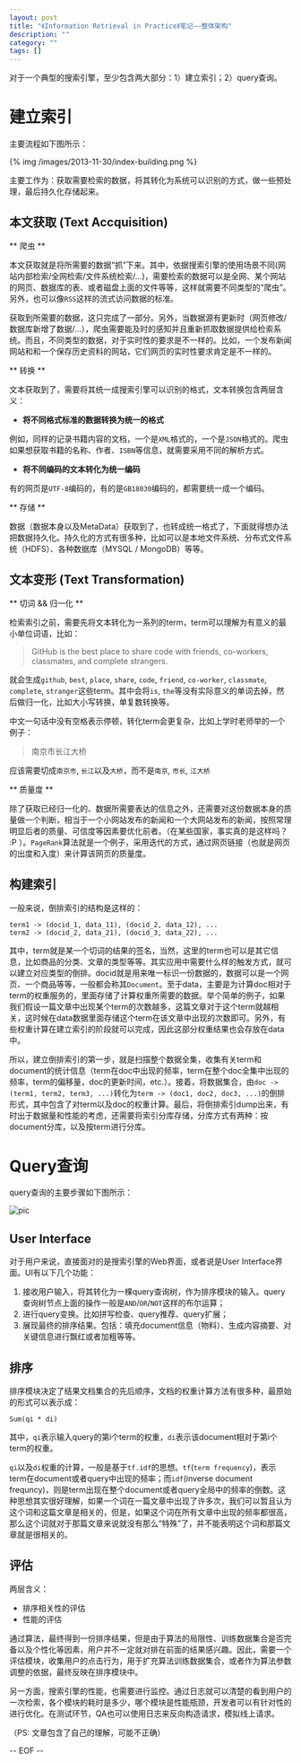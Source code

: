 ```yaml
---
layout: post
title: "《Information Retrieval in Practice》笔记——整体架构"
description: ""
category: ""
tags: []
---
```



对于一个典型的搜索引擎，至少包含两大部分：1）建立索引；2）query查询。

建立索引
=======================

主要流程如下图所示：

{% img /images/2013-11-30/index-building.png %}

主要工作为：获取需要检索的数据，将其转化为系统可以识别的方式，做一些预处理，最后持久化存储起来。

本文获取 (Text Accquisition)
---------------

** 爬虫 **

本文获取就是将所需要的数据“抓”下来。其中，依据搜索引擎的使用场景不同(网站内部检索/全网检索/文件系统检索/...)，需要检索的数据可以是全网、某个网站的网页、数据库的表、或者磁盘上面的文件等等，这样就需要不同类型的“爬虫”。另外，也可以像`RSS`这样的流式访问数据的标准。

获取到所需要的数据，这只完成了一部分。另外，当数据源有更新时（网页修改/数据库新增了数据/...），爬虫需要能及时的感知并且重新抓取数据提供给检索系统。而且，不同类型的数据，对于实时性的要求是不一样的。比如，一个发布新闻网站和和一个保存历史资料的网站，它们网页的实时性要求肯定是不一样的。

** 转换 **

文本获取到了，需要将其统一成搜索引擎可以识别的格式，文本转换包含两层含义：

* **将不同格式标准的数据转换为统一的格式**

例如，同样的记录书籍内容的文档，一个是`XML`格式的，一个是`JSON`格式的。爬虫如果想获取书籍的名称、作者、`ISBN`等信息，就需要采用不同的解析方式。

* **将不同编码的文本转化为统一编码**

有的网页是`UTF-8`编码的，有的是`GB18030`编码的，都需要统一成一个编码。

** 存储 **

数据（数据本身以及MetaData）获取到了，也转成统一格式了，下面就得想办法把数据持久化。持久化的方式有很多种，比如可以是本地文件系统、分布式文件系统（HDFS）、各种数据库（MYSQL / MongoDB）等等。


文本变形 (Text Transformation)
------------

** 切词 && 归一化 **

检索索引之前，需要先将文本转化为一系列的term，term可以理解为有意义的最小单位词语，比如：

> GitHub is the best place to share code with friends, co-workers, classmates, and complete strangers.

就会生成`github`, `best`, `place`, `share`, `code`, `friend`, `co-worker`, `classmate`, `complete`, `stranger`这些term。其中会将`is`, `the`等没有实际意义的单词去掉，然后做归一化，比如大小写转换，单复数转换等。

中文一句话中没有空格表示停顿，转化term会更复杂，比如上学时老师举的一个例子：

> 南京市长江大桥

应该需要切成`南京市`, `长江`以及`大桥`，而不是`南京`, `市长`, `江大桥`

** 质量度 **

除了获取已经归一化的、数据所需要表达的信息之外，还需要对这份数据本身的质量做一个判断，相当于一个小网站发布的新闻和一个大网站发布的新闻，按照常理明显后者的质量、可信度等因素要优化前者。（在某些国家，事实真的是这样吗？ :P ）。`PageRank`算法就是一个例子，采用迭代的方式，通过网页链接（也就是网页的出度和入度）来计算该网页的质量度。


构建索引
------------

一般来说，倒排索引的结构是这样的：

    term1 -> (docid_1, data_11), (docid_2, data_12), ...
    term2 -> (docid_2, data_21), (docid_3, data_22), ...

其中，term就是某一个切词的结果的签名，当然，这里的term也可以是其它信息，比如商品的分类、文章的类型等等。其实应用中需要什么样的触发方式，就可以建立对应类型的倒排。docid就是用来唯一标识一份数据的，数据可以是一个网页、一个商品等等，一般都会称其`Document`。至于data，主要是为计算doc相对于term的权重服务的，里面存储了计算权重所需要的数据。举个简单的例子，如果我们假设一篇文章中出现某个term的次数越多，这篇文章对于这个term就越相关，这时候在data数据里面存储这个term在该文章中出现的次数即可。另外，有些权重计算在建立索引的阶段就可以完成，因此这部分权重结果也会存放在data中。

所以，建立倒排索引的第一步，就是扫描整个数据全集，收集有关term和document的统计信息（term在doc中出现的频率，term在整个doc全集中出现的频率，term的偏移量，doc的更新时间，etc.）。接着，将数据集合，由`doc -> (term1, term2, term3, ...)`转化为`term -> (doc1, doc2, doc3, ...)`的倒排形式，其中包含了对term以及doc的权重计算。最后，将倒排索引dump出来，有时出于数据量和性能的考虑，还需要将索引分库存储，分库方式有两种：按document分库，以及按term进行分库。


Query查询
===================

query查询的主要步骤如下图所示：

![pic]({{site.url}}/images/2013-11-30/query-processing.png)

User Interface
-----------------

对于用户来说，直接面对的是搜索引擎的Web界面，或者说是User Interface界面。UI有以下几个功能：

1. 接收用户输入，将其转化为一棵query查询树，作为排序模块的输入。query查询树节点上面的操作一般是`AND`/`OR`/`NOT`这样的布尔运算；
2. 进行query变换。比如拼写检查、query推荐、query扩展；
3. 展现最终的排序结果。包括：填充document信息（物料）、生成内容摘要、对关键信息进行飘红或者加粗等等。

排序
---------------

排序模块决定了结果文档集合的先后顺序，文档的权重计算方法有很多种，最原始的形式可以表示成：

    Sum(qi * di)

其中，`qi`表示输入query的第i个term的权重，`di`表示该document相对于第i个term的权重。

`qi`以及`di`权重的计算，一般是基于`tf.idf`的思想。`tf`(`term frequency`)，表示term在document或者query中出现的频率；而`idf`(inverse document frequncy)，则是term出现在整个document或者query全局中的频率的倒数。这种思想其实很好理解，如果一个词在一篇文章中出现了许多次，我们可以暂且认为这个词和这篇文章是相关的，但是，如果这个词在所有文章中出现的频率都很高，那么这个词就对于那篇文章来说就没有那么“特殊”了，并不能表明这个词和那篇文章就是很相关的。

评估
-------------

两层含义：

* 排序相关性的评估
* 性能的评估

通过算法，最终得到一份排序结果，但是由于算法的局限性、训练数据集合是否完备以及个性化等因素，用户并不一定就对排在前面的结果感兴趣。因此，需要一个评估模块，收集用户的点击行为，用于扩充算法训练数据集合，或者作为算法参数调整的依据，最终反映在排序模块中。

另一方面，搜索引擎的性能，也需要进行监控。通过日志就可以清楚的看到用户的一次检索，各个模块的耗时是多少，哪个模块是性能瓶颈，开发者可以有针对性的进行优化。在测试环节，QA也可以使用日志来反向构造请求，模拟线上请求。


（PS: 文章包含了自己的理解，可能不正确）


-- EOF --


